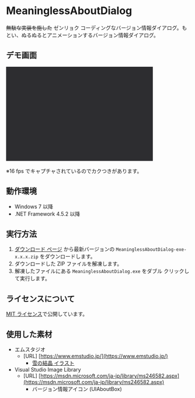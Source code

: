 # MeaninglessAboutDialog

~~無駄な実装を施した~~ ゼンリョク コーディングなバージョン情報ダイアログ。もとい、ぬるぬるとアニメーションするバージョン情報ダイアログ。

## デモ画面

![](https://github.com/TanaUmbreon/MeaninglessAboutDialog/raw/images/Demo.gif)

※16 fps でキャプチャされているのでカクつきがあります。

## 動作環境

* Windows 7 以降
* .NET Framework 4.5.2 以降

## 実行方法

1. [ダウンロード ページ](https://github.com/TanaUmbreon/MeaninglessAboutDialog/releases) から最新バージョンの `MeaninglessAboutDialog-exe-x.x.x.zip` をダウンロードします。
1. ダウンロードした ZIP ファイルを解凍します。
1. 解凍したファイルにある `MeaninglessAboutDialog.exe` をダブル クリックして実行します。

## ライセンスについて

[MIT ライセンス](LICENSE)で公開しています。

## 使用した素材

* エムスタジオ
  * [URL] [https://www.emstudio.jp/](https://www.emstudio.jp/)
    * [雪の結晶 イラスト](https://www.emstudio.jp/free/data1026/)
* Visual Studio Image Library
  * [URL] [https://msdn.microsoft.com/ja-jp/library/ms246582.aspx](https://msdn.microsoft.com/ja-jp/library/ms246582.aspx)
    * バージョン情報アイコン (UIAboutBox)
